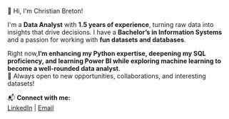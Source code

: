  👋 Hi, I'm Christian Breton!  

I'm a **Data Analyst** with **1.5 years of experience**, turning raw data into insights that drive decisions. I have a **Bachelor’s in Information Systems** and a passion for working with **fun datasets and databases**.  

Right now,**I’m enhancing my Python expertise, deepening my SQL proficiency, and learning Power BI while exploring machine learning to become a well-rounded data analyst**.  
🚀 Always open to new opportunities, collaborations, and interesting datasets!  

📬 **Connect with me:**  
[LinkedIn](https://www.linkedin.com/in/christian-breton/) | [Email](christian.breton43@gmail.com)  


